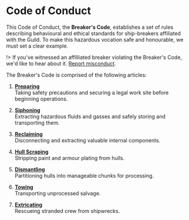 # Code of Conduct

This Code of Conduct, the **Breaker's Code**, establishes a set of rules describing behavioural and ethical standards for ship-breakers affiliated with the Guild. To make this hazardous vocation safe and honourable, we must set a clear example.

!> If you've witnessed an affilliated breaker violating the Breaker's Code, we'd like to hear about it. [Report misconduct](https://robertsspaceindustries.com/spectrum/messages/member/533172).

The Breaker's Code is comprised of the following articles:

1. **[Preparing](/conduct/preparing)**  
Taking safety precautions and securing a legal work site before beginning operations.

1. **[Siphoning](/conduct/siphoning)**  
Extracting hazardous fluids and gasses and safely storing and transporting them.

1. **[Reclaiming](/conduct/reclaiming)**  
Disconnecting and extracting valuable internal components.

1. **[Hull Scraping](/conduct/scraping)**  
Stripping paint and armour plating from hulls.

1. **[Dismantling](/conduct/dismantling)**  
Partitioning hulls into manageable chunks for processing.

1. **[Towing](/conduct/towing)**  
Transporting unprocessed salvage.

1. **[Extricating](/conduct/extricating)**  
Rescueing stranded crew from shipwrecks.
